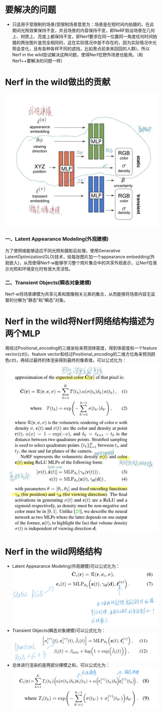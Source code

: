 # 要解决的问题
* 只适用于受限制的场景(受限制场景意思为：场景是在短时间内拍摄的，在此期间光照效果保持不变，并且场景的内容保持不变，即NeRF假设场景在几何上、材质上、亮度上都保持不变，即Nerf要求在同一位置同一角度任何时间拍摄的两张图片是完全相同的，这在实际情况中是不存在的，因为实际情况中光照会变化，且有各种各样不同的遮挡，比如景点前来来回回的人群)，所以Nerf in the wild尝试解决这种问题，使得Nerf在野外场景也能用。（和Nerf++要解决的问题一样）

# Nerf in the wild做出的贡献
![pipline](https://github.com/gjgjgjfff/Nerf_Learn/blob/main/img/Nerf%20in%20the%20wild/pipline.jpg)
### 一、Latent Appearance Modeling(外观建模)
为了使网络能够适应不同光照和摄影后处理，使用Generative LatentOptimization(GLO)技术，给每张图片加一个appearance embedding(外观嵌入)，从而使得Nerf-w能够学习整个照片集合中的共享外观表示，让Nerf在表示光照和环境变化时有很大灵活性。
### 二、Transient Objects(瞬态对象建模)
Nerf-w将场景建模为共享元素和图像相关元素的集合，从而能够将场景内容无监督的分解为“静态”和“瞬态”对象。

# Nerf in the wild将Nerf网络结构描述为两个MLP
用经过Positional_encoding的三维坐标来预测体密度，得到体密度和一个feature vector(z(t))，feature vector和经过Positional_encoding的二维方位角来预测颜色c(t)，再经过最终的体渲染得到最终的像素值，可以公式化为：
![Nerf_network](https://github.com/gjgjgjfff/Nerf_Learn/blob/main/img/Nerf%20in%20the%20wild/Nerf_network.jpg)

# Nerf in the wild网络结构
* Latent Appearance Modeling(外观建模)可以公式化为：
![Latent_Appearance_Modeling](https://github.com/gjgjgjfff/Nerf_Learn/blob/main/img/Nerf%20in%20the%20wild/Latent_Appearance_Modeling.jpg)
* Transient Objects(瞬态对象建模)可以公式化为：
![Transient Objects](https://github.com/gjgjgjfff/Nerf_Learn/blob/main/img/Nerf%20in%20the%20wild/Transient_Objects.jpg)
* 总体进行渲染的是两部分建模之和，可以公式化为：
![all_type](https://github.com/gjgjgjfff/Nerf_Learn/blob/main/img/Nerf%20in%20the%20wild/all_type.jpg)